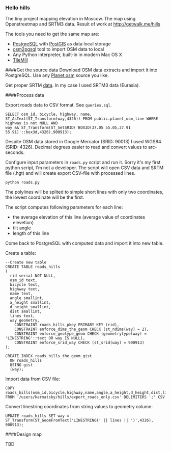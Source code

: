 ### Hello hills
The tiny project mapping elevation in Moscow. The map using Openstreetmap and SRTM3 data. Result of work at <http://getwalk.me/hills>

The tools you need to get the same map are:

  *  [PostgreSQL](http://www.postgresql.org/) with [PostGIS](http://postgis.net/) as data local storage
  *  [osm2pgsql](http://wiki.openstreetmap.org/wiki/Osm2pgsql) tool to import OSM data to local
  *  Any Python interpreter, built-in in modern Mac OS X
  *  [TileMill](https://www.mapbox.com/tilemill/)
  
  
####Get the source data
Download OSM data extracts and import it into PostgreSQL. Use any [Planet.osm](http://wiki.openstreetmap.org/wiki/Planet) source you like.

Get proper SRTM [data](http://dds.cr.usgs.gov/srtm/version2_1/). In my case I used SRTM3 data (Eurasia).
  
####Process data
 
Export roads data to CSV format. See `queries.sql`.
```
SELECT osm_id, bicycle, highway, name, ST_AsText(ST_Transform(way,4326)) FROM public.planet_osm_line WHERE highway is not NULL AND
way && ST_Transform(ST_SetSRID('BOX3D(37.05 55.05,37.91 55.91)'::box3d,4326),900913);
```

Despite OSM data stored in Google Mercator (SRID: 90013) I used WGS84 (SRID: 4326). Decimal degrees easier to read and convert values to arc-seconds.

Configure input parameters in `roads.py` script and run it. Sorry it's my first python script, I'm not a developer. 
The script will open CSV data and SRTM file (.hgt) and will create export CSV-file with processed lines. 

```
python roads.py
```

The polylines will be splited to simple short lines with only two coordinates, the lowest coordinate will be the first.

The script computes following parameters for each line:

  *  the average elevation of this line (average value of coordinates elevetion)
  *  tilt angle
  *  length of this line


Come back to PostgreSQL with computed data and import it into new table.

Create a table:

```
--Create new table
CREATE TABLE roads_hills
(
  rid serial NOT NULL,
  osm_id text,
  bicycle text,
  highway text,
  name text,
  angle smallint,
  a_height smallint,
  d_height smallint,
  dist smallint, 
  lines text,
  way geometry,
  	CONSTRAINT roads_hills_pkey PRIMARY KEY (rid),
	CONSTRAINT enforce_dims_the_geom CHECK (st_ndims(way) = 2),
	CONSTRAINT enforce_geotype_geom CHECK (geometrytype(way) = 'LINESTRING'::text OR way IS NULL),
	CONSTRAINT enforce_srid_way CHECK (st_srid(way) = 900913)
);
 
CREATE INDEX roads_hills_the_geom_gist
  ON roads_hills
  USING gist
  (way);
```


Import data from CSV file:

```
COPY roads_hills(osm_id,bicycle,highway,name,angle,a_height,d_height,dist,lines) FROM '/users/karmatsky/hills/export_roads_only.csv' DELIMITERS ';' CSV
```

Convert linestring coordinates from string values to geometry column:
```
UPDATE roads_hills SET way = ST_Transform(ST_GeomFromText('LINESTRING(' || lines || ')',4326), 900913);
```




####Design map

TBD
